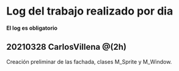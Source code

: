 # Log del trabajo realizado por dia
**El log es obligatorio**

## 20210328 CarlosVillena @(2h)
Creación preliminar de las fachada, clases M_Sprite y M_Window.